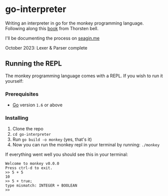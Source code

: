 # go-interpreter
Writing an interpreter in go for the monkey programming language.
Following along this [book](https://interpreterbook.com/) from Thorsten bell.

I'll be documenting the process on [seagin.me](https://www.seagin.me/2023/october)

October 2023: Lexer & Parser complete

## Running the REPL

The monkey programming language comes with a REPL. If you wish to run it yourself:

### Prerequisites

* [Go](https://go.dev/dl/) version `1.6` or above


### Installing
1. Clone the repo
2. `cd go-interpreter`
3. Run `go build -o monkey` (yes, that's it)
4. Now you can run the monkey repl in your terminal by running: `./monkey`

If everything went well you should see this in your terminal:

```
Welcome to monkey v0.0.0
Press ctrl-d to exit.
>> 5 + 5
10
>> 5 + true;
type mismatch: INTEGER + BOOLEAN
>> 

```
